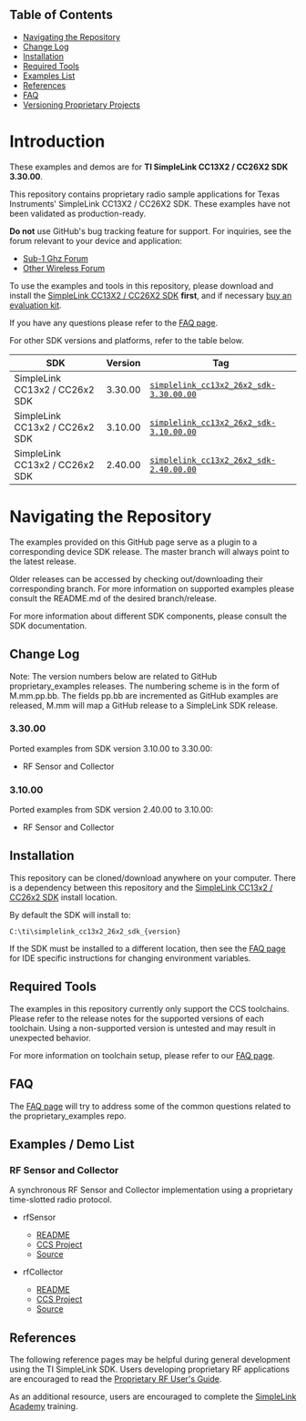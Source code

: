 ## Table of Contents

* [Navigating the Repository](#navigating-the-repository)
* [Change Log](#change-log)
* [Installation](#installation)
* [Required Tools](#required-tools)
* [Examples List](#examples--demo-list)
* [References](#references)
* [FAQ](docs/faq.md)
* [Versioning Proprietary Projects](docs/suggested_workflow.md)

# Introduction

These examples and demos are for **TI SimpleLink CC13X2 / CC26X2 SDK 3.30.00**.

This repository contains proprietary radio sample applications for Texas
Instruments' SimpleLink CC13X2 / CC26X2 SDK. These examples have not been
validated as production-ready.

**Do not** use GitHub's bug tracking feature for support. For inquiries, see the
forum relevant to your device and application:

* [Sub-1 Ghz Forum][E2E-SUB-1GHZ]
* [Other Wireless Forum][E2E-OTHER-WIRELESS]

To use the examples and tools in this repository, please download and install
the [SimpleLink CC13X2 / CC26X2 SDK][CC13X2-CC26X2-SDK] **first**, and if
necessary [buy an evaluation kit][CC1352R1-LP].

If you have any questions please refer to the [FAQ page](docs/faq.md).

For other SDK versions and platforms, refer to the table below.

| SDK                            | Version  | Tag                                                    |
| ------------------------------ | -------- | ------------------------------------------------------ |
| SimpleLink CC13x2 / CC26x2 SDK | 3.30.00  | [`simplelink_cc13x2_26x2_sdk-3.30.00.00`][TAG-3.30.00] |
| SimpleLink CC13x2 / CC26x2 SDK | 3.10.00  | [`simplelink_cc13x2_26x2_sdk-3.10.00.00`][TAG-3.10.00] |
| SimpleLink CC13x2 / CC26x2 SDK | 2.40.00  | [`simplelink_cc13x2_26x2_sdk-2.40.00.00`][TAG-2.40.00] |

[TAG-3.30.00]: https://github.com/ti-simplelink/proprietary_examples/tree/simplelink_cc13x2_26x2_sdk-3.30.00.00
[TAG-3.10.00]: https://github.com/ti-simplelink/proprietary_examples/tree/simplelink_cc13x2_26x2_sdk-3.10.00.00
[TAG-2.40.00]: https://github.com/ti-simplelink/proprietary_examples/tree/simplelink_cc13x2_26x2_sdk-2.40.00.00


# Navigating the Repository

The examples provided on this GitHub page serve as a plugin to a corresponding
device SDK release. The master branch will always point to the latest release.

Older releases can be accessed by checking out/downloading their corresponding
branch. For more information on supported examples please consult the README.md
of the desired branch/release.

For more information about different SDK components, please consult the SDK
documentation.


## Change Log

Note: The version numbers below are related to GitHub proprietary_examples
releases. The numbering scheme is in the form of M.mm.pp.bb. The fields pp.bb
are incremented as GitHub examples are released, M.mm will map a GitHub release
to a SimpleLink SDK release.

### 3.30.00

Ported examples from SDK version 3.10.00 to 3.30.00:
* RF Sensor and Collector


### 3.10.00

Ported examples from SDK version 2.40.00 to 3.10.00:
* RF Sensor and Collector


## Installation

This repository can be cloned/download anywhere on your computer. There is a
dependency between this repository and the [SimpleLink CC13x2 / CC26x2
SDK][CC13X2-CC26X2-SDK] install location.

By default the SDK will install to:

    C:\ti\simplelink_cc13x2_26x2_sdk_{version}

If the SDK must be installed to a different location, then see the [FAQ
page](docs/faq.md) for IDE specific instructions for changing environment
variables.


## Required Tools

The examples in this repository currently only support the CCS toolchains.
Please refer to the release notes for the supported versions of each toolchain.
Using a non-supported version is untested and may result in unexpected behavior.

For more information on toolchain setup, please refer to our [FAQ
page](docs/faq.md).


## FAQ

The [FAQ page](docs/faq.md) will try to address some of the common questions
related to the proprietary_examples repo.


## Examples / Demo List

### RF Sensor and Collector

A synchronous RF Sensor and Collector implementation using a proprietary
time-slotted radio protocol.

* rfSensor
    * [README](examples/rtos/CC1352R1_LAUNCHXL/rfSensor/README.md)
    * [CCS Project](examples/rtos/CC1352R1_LAUNCHXL/rfSensor/tirtos/ccs)
    * [Source](examples/rtos/CC1352R1_LAUNCHXL/rfSensor)


* rfCollector
    * [README](examples/rtos/CC1352R1_LAUNCHXL/rfCollector/README.md)
    * [CCS Project](examples/rtos/CC1352R1_LAUNCHXL/rfCollector/tirtos/ccs)
    * [Source](examples/rtos/CC1352R1_LAUNCHXL/rfCollector)


## References

The following reference pages may be helpful during general development using
the TI SimpleLink SDK. Users developing proprietary RF applications are
encouraged to read the [Proprietary RF User's Guide][PROP-RF-UG].

As an additional resource, users are encouraged to complete the [SimpleLink
Academy][SLA] training.

[E2E-SUB-1GHZ]: https://e2e.ti.com/support/wireless-connectivity/sub-1-ghz/f/156
[E2E-OTHER-WIRELESS]: https://e2e.ti.com/support/wireless-connectivity/other-wireless/f/667
[CC13X2-CC26X2-SDK]: http://www.ti.com/tool/SIMPLELINK_CC13X2_26X2_SDK
[CC1352R1-LP]: http://www.ti.com/tool/LAUNCHXL-CC1352R1
[PROP-RF-UG]: http://dev.ti.com/tirex/explore/node?node=AOFmdaK8impnxmEqGU3jkg__pTTHBmu__LATEST
[SLA]: http://dev.ti.com/tirex/explore/node?node=AHjJ8SNDuLXt3h6qHE4-OA__pTTHBmu__LATEST
